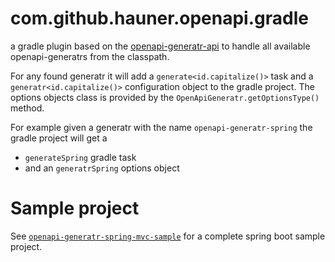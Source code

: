 # com.github.hauner.openapi.gradle 

a gradle plugin based on the [openapi-generatr-api][generatr-api] to handle all available openapi-generatrs from the classpath.

For any found generatr it will add a `generate<id.capitalize()>` task and a `generatr<id.capitalize()>` configuration object to the
gradle project. The options objects class is provided by the `OpenApiGeneratr.getOptionsType()` method.

For example given a generatr with the name `openapi-generatr-spring` the gradle project will get a
 - `generateSpring` gradle task
 - and an `generatrSpring` options object

# Sample project

See [`openapi-generatr-spring-mvc-sample`][generatr-spring-mvc] for a complete spring boot sample project.


[generatr-api]: https://github.com/hauner/openapi-generatr-api
[generatr-spring-mvc]: https://github.com/hauner/openapi-generatr-spring-mvc-sample
